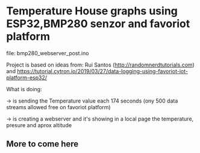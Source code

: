 # Temperature House graphs using ESP32,BMP280 senzor and favoriot platform 

file: bmp280_webserver_post.ino

Project is based on ideas from: Rui Santos (http://randomnerdtutorials.com) and https://tutorial.cytron.io/2019/03/27/data-logging-using-favoriot-iot-platform-esp32/ 

What is doing:

-> is sending the Temperature value each 174 seconds (ony 500 data streams allowed free on favoriot platform)

-> is creating a webserver and it's showing in a local page the temperature, presure and aprox altitude

## More to come here
